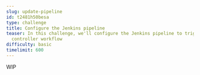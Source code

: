 ```yaml
---
slug: update-pipeline
id: t2481h50besa
type: challenge
title: Configure the Jenkins pipeline
teaser: In this challenge, we'll configure the Jenkins pipeline to trigger the automation
  controller workflow
difficulty: basic
timelimit: 600
---
```

WIP